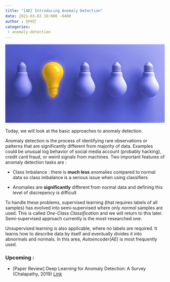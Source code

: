 ```yaml
---
title: "[AD] Introducing Anomaly Detection"
date: 2021-03-03 10:000 -0400
author : 정여진
categories:
 - anomaly-detection
---
```


![2021-03-03](/assets/2021-03-03.png)


Today, we will look at the basic approaches to anomaly detection.

Anomaly detection is the process of identifying rare observations or patterns that are significantly different from majority of data. Examples could be unusual log behavior of social media account (probably hacking), credit card fraud, or weird signals from machines. Two important features of anomaly detection tasks are :

- Class Imbalance : there is **much less** anomalies compared to normal data so class imbalance is a serious issue when using classifiers

- Anomalies are **significantly** different from normal data and defining this level of discrepency is difficult

To handle these problems, supervised learning (that requires labels of  all  samples) has evolved into semi-supervised where only _normal_ samples are used. This is called _One-Class Classification_ and we will return to this later. Semi-supervised approach currently is the most-researched one. 

Unsupervised learning is also applicable, where no labels are required. It learns how to describe data by itself and eventually divides it into abnormals and normals. In this area, _Autoencoder(AE)_ is most frequently used.

### Upcoming :
- [Paper Review] Deep Learning for Anomaly Detection: A Survey (Chalapathy, 2019) [Link](https://arxiv.org/abs/1901.03407)
